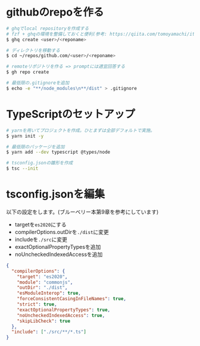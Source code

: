 # githubのrepoを作る
```bash
# ghqでlocal repositoryを作成する
# fzf + ghqの環境を整備しておくと便利(参考: https://qiita.com/tomoyamachi/items/e51d2906a5bb24cf1684)
$ ghq create <user>/<reponame>

# ディレクトリを移動する
$ cd ~/repos/github.com/<user>/<reponame> 

# remoteリポジトリを作る => promptには適宜回答する
$ gh repo create

# 最低限の.gitignoreを追加
$ echo -e "**/node_modules\n**/dist" > .gitignore
```

# TypeScriptのセットアップ
```bash
# yarnを用いてプロジェクトを作成。ひとまずは全部デフォルトで実施。
$ yarn init -y

# 最低限のパッケージを追加
$ yarn add --dev typescript @types/node

# tsconfig.jsonの雛形を作成
$ tsc --init
```

# tsconfig.jsonを編集
以下の設定をします。(ブルーベリー本第9章を参考にしています)
- targetを`es2020`にする
- compilerOptions.outDirを`./dist`に変更
- includeを`./src`に変更
- exactOptionalPropertyTypesを追加
- noUncheckedIndexedAccessを追加

```json
{
  "compilerOptions": {
    "target": "es2020",
    "module": "commonjs",
    "outDir": "./dist",
    "esModuleInterop": true,
    "forceConsistentCasingInFileNames": true,
    "strict": true,
    "exactOptionalPropertyTypes": true,
    "noUncheckedIndexedAccess": true,
    "skipLibCheck": true
  },
  "include": ["./src/**/*.ts"]
}
```
